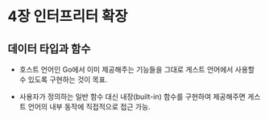 # 4장 인터프리터 확장

## 데이터 타입과 함수

- 호스트 언어인 Go에서 이미 제공해주는 기능들을 그대로 게스트 언어에서 사용할 수 있도록 구현하는 것이 목표.

- 사용자가 정의하는 일반 함수 대신 내장(built-in) 함수를 구현하여 제공해주면 게스트 언어의 내부 동작에 직접적으로 접근 가능.

